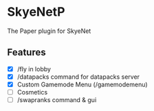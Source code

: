 # SkyeNetP
The Paper plugin for SkyeNet

## Features
- [x] /fly in lobby
- [x] /datapacks command for datapacks server
- [x] Custom Gamemode Menu (/gamemodemenu)
- [ ] Cosmetics
- [ ] /swapranks command & gui
